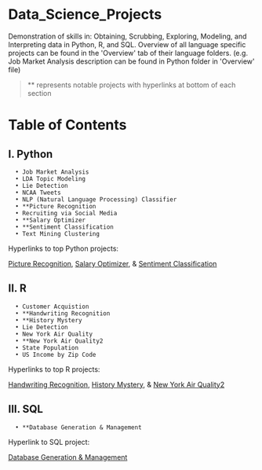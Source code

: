 # Data_Science_Projects
Demonstration of skills in: Obtaining, Scrubbing, Exploring, Modeling, and Interpreting data in Python, R, and SQL.
Overview of all language specific projects can be found in the 'Overview' tab of their language folders. (e.g. Job Market Analysis description can be found in Python folder in 'Overview' file) 
   > ** represents notable projects with hyperlinks at bottom of each section 

# Table of Contents
   ## I. Python
      • Job Market Analysis
      • LDA Topic Modeling
      • Lie Detection
      • NCAA Tweets
      • NLP (Natural Language Processing) Classifier
      • **Picture Recognition
      • Recruiting via Social Media
      • **Salary Optimizer
      • **Sentiment Classification
      • Text Mining Clustering
   
   
Hyperlinks to top Python projects:

[Picture Recognition](https://github.com/darrellnelson2/Data_Science_Projects/tree/master/Python/Picture_Recognition),
[Salary Optimizer](https://github.com/darrellnelson2/Data_Science_Projects/tree/master/Python/Salary_Optimizer), &
[Sentiment Classification](https://github.com/darrellnelson2/Data_Science_Projects/tree/master/Python/Sentiment_Classification)
   ## II. R
      • Customer Acquistion
      • **Handwriting Recognition
      • **History Mystery
      • Lie Detection
      • New York Air Quality
      • **New York Air Quality2
      • State Population
      • US Income by Zip Code
         
Hyperlinks to top R projects:

[Handwriting Recognition](https://github.com/darrellnelson2/Data_Science_Projects/tree/master/R/Handwriting_Recognition),
[History Mystery](https://github.com/darrellnelson2/Data_Science_Projects/tree/master/R/History_Mystery), &
[New York Air Quality2](https://github.com/darrellnelson2/Data_Science_Projects/tree/master/R/New_York_Air_Quality2.pdf)
      

          
   ## III. SQL
      • **Database Generation & Management
      
 Hyperlink to SQL project:

[Database Generation & Management](https://github.com/darrellnelson2/Data_Science_Projects/tree/master/SQL/Database_Generation_%26_Management)

